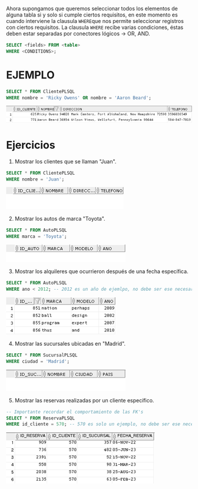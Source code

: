 Ahora supongamos que queremos seleccionar todos los elementos de alguna tabla si y solo si cumple ciertos requisitos, en este momento es cuando interviene la clausula `WHERE`que nos permite seleccionar registros con ciertos requisitos. La clausula `WHERE` recibe varias condiciones, éstas deben estar separadas por conectores lógicos $\rightarrow$ OR, AND.

```sql
SELECT <fields> FROM <table>
WHERE <CONDITIONS>;
```

# EJEMPLO

```sql
SELECT * FROM ClientePLSQL
WHERE nombre = 'Ricky Owens' OR nombre = 'Aaron Beard';
```

![SELECT cliente](../Screenshots/example%20WHERE.png)

# Ejercicios

1. Mostrar los clientes que se llaman "Juan".

```sql
SELECT * FROM ClientePLSQL
WHERE nombre = 'Juan';
```

![SELECT Juan](../Screenshots/only%20juan.png)

2. Mostrar los autos de marca "Toyota".

```sql
SELECT * FROM AutoPLSQL
WHERE marca = 'Toyota';
```

![SELECT Toyota](../Screenshots/only%20Toyota.png)

3. Mostrar los alquileres que ocurrieron después de una fecha específica.

```sql
SELECT * FROM AutoPLSQL
WHERE ano < 2012; -- 2012 es un año de ejemlpo, no debe ser ese necesariamente
```

![SELECT año 2012](../Screenshots/only%20year.png)

4. Mostrar las sucursales ubicadas en "Madrid".

```sql
SELECT * FROM SucursalPLSQL
WHERE ciudad = 'Madrid';
```

![SELECT Madrid](../Screenshots/only%20city.png)

5. Mostrar las reservas realizadas por un cliente específico.
   
```sql
-- Importante recordar el comportamiento de las FK's
SELECT * FROM ReservaPLSQL
WHERE id_cliente = 570; -- 570 es solo un ejemplo, no debe ser ese necesariamente
```

![SELECT clientID](../Screenshots/only%20clientid.png)
